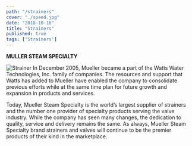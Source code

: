 ```yaml
---
path: "/strainers"
cover: "./speed.jpg"
date: "2018-10-16"
title: "Strainers"
published: true
tags: ['Strainers']
---
```

**MULLER STEAM SPECIALTY**

![Strainer](/img/product-5.jpg#right)
In December 2005, Mueller became a part of the Watts Water Technologies, Inc. family of companies. The resources and support that Watts has added to Mueller have enabled the company to consolidate previous efforts while at the same time plan for future growth and expansion in products and services.

Today, Mueller Steam Specialty is the world’s largest supplier of strainers and the number one provider of specialty products serving the valve industry. While the company has seen many changes, the dedication to quality, service and delivery remains the same. As always, Mueller Steam Specialty brand strainers and valves will continue to be the premier products of their kind in the marketplace.